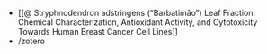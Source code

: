 - [[@ Stryphnodendron adstringens (“Barbatimão”) Leaf Fraction: Chemical Characterization, Antioxidant Activity, and Cytotoxicity Towards Human Breast Cancer Cell Lines]]
- /zotero